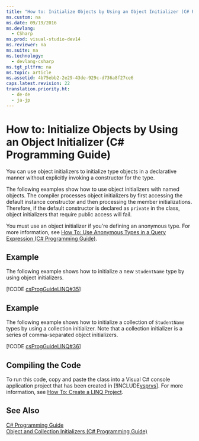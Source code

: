 ```yaml
---
title: "How to: Initialize Objects by Using an Object Initializer (C# Programming Guide)"
ms.custom: na
ms.date: 09/19/2016
ms.devlang: 
  - CSharp
ms.prod: visual-studio-dev14
ms.reviewer: na
ms.suite: na
ms.technology: 
  - devlang-csharp
ms.tgt_pltfrm: na
ms.topic: article
ms.assetid: 4b75ebb2-2e29-43de-929c-d736a8f27ce6
caps.latest.revision: 22
translation.priority.ht: 
  - de-de
  - ja-jp
---
```

# How to: Initialize Objects by Using an Object Initializer (C# Programming Guide)
You can use object initializers to initialize type objects in a declarative manner without explicitly invoking a constructor for the type.  
  
 The following examples show how to use object initializers with named objects. The compiler processes object initializers by first accessing the default instance constructor and then processing the member initializations. Therefore, if the default constructor is declared as `private` in the class, object initializers that require public access will fail.  
  
 You must use an object initializer if you're defining an anonymous type. For more information, see [How To: Use Anonymous Types in a Query Expression (C# Programming Guide)](../vs140/How-to--Return-Subsets-of-Element-Properties-in-a-Query--C#-Programming-Guide-.md).  
  
## Example  
 The following example shows how to initialize a new `StudentName` type by using object initializers.  
  
 [!CODE [csProgGuideLINQ#35](../CodeSnippet/VS_Snippets_VBCSharp/csProgGuideLINQ#35)]  
  
## Example  
 The following example shows how to initialize a collection of `StudentName` types by using a collection initializer. Note that a collection initializer is a series of comma-separated object initializers.  
  
 [!CODE [csProgGuideLINQ#36](../CodeSnippet/VS_Snippets_VBCSharp/csProgGuideLINQ#36)]  
  
## Compiling the Code  
 To run this code, copy and paste the class into a Visual C# console application project that has been created in [!INCLUDE[vsprvs](../vs140/includes/vsprvs_md.md)]. For more information, see [How To: Create a LINQ Project](../vs140/How-to--Create-a-LINQ-Project.md).  
  
## See Also  
 [C# Programming Guide](../vs140/C#-Programming-Guide.md)   
 [Object and Collection Initializers (C# Programming Guide)](../Topic/Object%20and%20Collection%20Initializers%20\(C%23%20Programming%20Guide\).md)